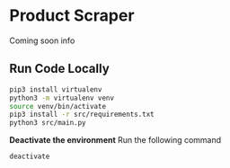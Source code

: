 # Product Scraper
Coming soon info

## Run Code Locally
```bash
pip3 install virtualenv
python3 -m virtualenv venv
source venv/bin/activate
pip3 install -r src/requirements.txt
python3 src/main.py
```

**Deactivate the environment** 
Run the following command
```
deactivate
```